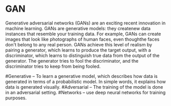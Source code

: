 # GAN
Generative adversarial networks (GANs) are an exciting recent innovation in machine learning. 
GANs are generative models: they createnew data instances that resemble your training data. For example, GANs can create images that look like photographs of human faces, even thoughthe faces don't belong to any real person. 
GANs achieve this level of realism by pairing a generator, which learns to produce the target output, with a discriminator, which learns to distinguish true data from the output of the generator. The generator tries to fool the discriminator, and the discriminator tries to keep from being fooled.

#Generative – To learn a generative model, which describes how data is generated in terms of a probabilistic model. In simple words, it explains how data is generated visually. 
#Adversarial – The training of the model is done in an adversarial setting. 
#Networks – use deep neural networks for training purposes.


